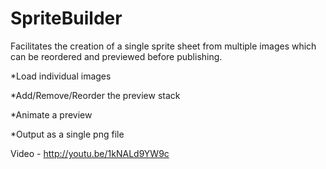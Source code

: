 SpriteBuilder
=============

Facilitates the creation of a single sprite sheet from multiple images which can be reordered and previewed before publishing.

*Load individual images

*Add/Remove/Reorder the preview stack

*Animate a preview

*Output as a single png file

Video - http://youtu.be/1kNALd9YW9c
